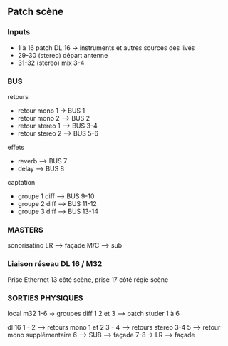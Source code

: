 ## Patch scène

### Inputs

- 1 à 16 patch DL 16 → instruments et autres sources des lives
- 29-30 (stereo) départ antenne
- 31-32 (stereo) mix 3-4

### BUS

retours
- retour mono 1 → BUS 1
- retour mono 2 --> BUS 2
- retour stereo 1 --> BUS 3-4
- retour stereo 2 --> BUS 5-6

effets
- reverb --> BUS 7
- delay --> BUS 8

captation
- groupe 1 diff --> BUS 9-10
- groupe 2 diff --> BUS 11-12
- groupe 3 diff --> BUS 13-14

### MASTERS

sonorisatino
LR --> façade
M/C --> sub

### Liaison réseau DL 16 / M32
Prise Ethernet 13 côté scène, prise 17 côté régie scène

### SORTIES PHYSIQUES

local m32
1-6 → groupes diff 1 2 et 3 --> patch studer 1 à 6

dl 16
1 - 2 --> retours mono 1 et 2
3 - 4 --> retours stereo 3-4
5 --> retour mono supplémentaire
6 --> SUB --> façade
7-8 → LR --> façade
